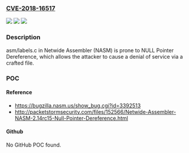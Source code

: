 ### [CVE-2018-16517](https://cve.mitre.org/cgi-bin/cvename.cgi?name=CVE-2018-16517)
![](https://img.shields.io/static/v1?label=Product&message=n%2Fa&color=blue)
![](https://img.shields.io/static/v1?label=Version&message=n%2Fa&color=blue)
![](https://img.shields.io/static/v1?label=Vulnerability&message=n%2Fa&color=brighgreen)

### Description

asm/labels.c in Netwide Assembler (NASM) is prone to NULL Pointer Dereference, which allows the attacker to cause a denial of service via a crafted file.

### POC

#### Reference
- https://bugzilla.nasm.us/show_bug.cgi?id=3392513
- http://packetstormsecurity.com/files/152566/Netwide-Assembler-NASM-2.14rc15-Null-Pointer-Dereference.html

#### Github
No GitHub POC found.

